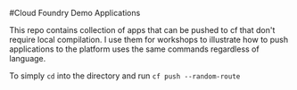 #Cloud Foundry Demo Applications

This repo contains collection of apps that can be pushed to cf that don't require local compilation. I use them for workshops to illustrate how to push applications to the platform uses the same commands regardless of language. 

To simply `cd` into the directory and run `cf push --random-route`

